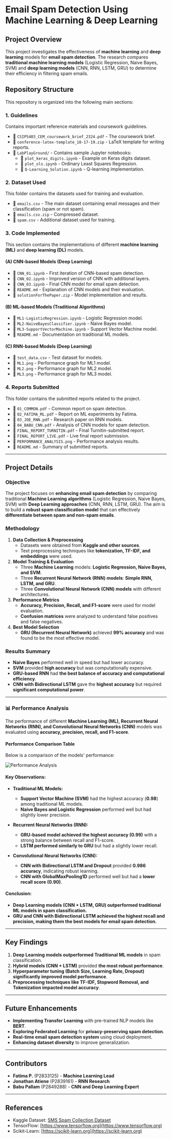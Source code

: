 # **Email Spam Detection Using Machine Learning & Deep Learning**

## **Project Overview**
This project investigates the effectiveness of **machine learning** and **deep learning** models for **email spam detection**. The research compares **traditional machine learning models** (Logistic Regression, Naive Bayes, SVM) and **deep learning models** (CNN, RNN, LSTM, GRU) to determine their efficiency in filtering spam emails.

## **Repository Structure**
This repository is organized into the following main sections:

### **1. Guidelines**
Contains important reference materials and coursework guidelines.
- 📄 `CSIP5403_CEM_coursework_brief_2324.pdf` - The coursework brief.
- 📂 `conference-latex-template_10-17-19.zip` - LaTeX template for writing reports.
- 📂 `LabPlayGround/` - Contains sample Jupyter notebooks:
  - 📜 `plot_keras_digits.ipynb` - Example on Keras digits dataset.
  - 📜 `plot_ols.ipynb` - Ordinary Least Squares Regression.
  - 📜 `Q-Learning_Solution.ipynb` - Q-learning implementation.

### **2. Dataset Used**
This folder contains the datasets used for training and evaluation.
- 📜 `emails.csv` - The main dataset containing email messages and their classification (spam or not spam).
- 📂 `emails.csv.zip` - Compressed dataset.
- 📜 `spam.csv` - Additional dataset used for training.

### **3. Code Implemented**
This section contains the implementations of different **machine learning (ML)** and **deep learning (DL)** models.

#### **(A) CNN-based Models (Deep Learning)**
- 📜 `CNN_01.ipynb` - First iteration of CNN-based spam detection.
- 📜 `CNN_02.ipynb` - Improved version of CNN with additional layers.
- 📜 `CNN_03.ipynb` - Final CNN model for email spam detection.
- 📜 `README.md` - Explanation of CNN models and their evaluation.
- 📂 `solutionForThePaper.zip` - Model implementation and results.

#### **(B) ML-based Models (Traditional Algorithms)**
- 📜 `ML1-LogisticRegression.ipynb` - Logistic Regression model.
- 📜 `ML2-NaiveBayesClassifier.ipynb` - Naive Bayes model.
- 📜 `ML3-SupportVectorMachine.ipynb` - Support Vector Machine model.
- 📜 `README.md` - Documentation on traditional ML models.

#### **(C) RNN-based Models (Deep Learning)**
- 📜 `test_data.csv` - Test dataset for models.
- 📜 `ML1.png` - Performance graph for ML1 model.
- 📜 `ML2.png` - Performance graph for ML2 model.
- 📜 `ML3.png` - Performance graph for ML3 model.

### **4. Reports Submitted**
This folder contains the submitted reports related to the project.
- 📜 `01_COMMON.pdf` - Common report on spam detection.
- 📜 `02_FATIMA_ML.pdf` - Report on ML experiments by Fatima.
- 📜 `03_JOE_RNN.pdf` - Research paper on RNN models.
- 📜 `04_BABU_CNN.pdf` - Analysis of CNN models for spam detection.
- 📜 `FINAL_REPORT_TURNITIN.pdf` - Final Turnitin-submitted report.
- 📜 `FINAL_REPORT_LIVE.pdf` - Live final report submission.
- 📜 `PERFORMANCE_ANALYSIS.png` - Performance analysis results.
- 📜 `README.md` - Summary of submitted reports.

---

## **Project Details**
### **Objective**
The project focuses on **enhancing email spam detection** by comparing traditional **Machine Learning algorithms** (Logistic Regression, Naive Bayes, SVM) with **Deep Learning approaches** (CNN, RNN, LSTM, GRU). The aim is to build a **robust spam classification model** that can effectively **differentiate between spam and non-spam emails**.

### **Methodology**
1. **Data Collection & Preprocessing**
   - Datasets were obtained from **Kaggle and other sources**.
   - Text preprocessing techniques like **tokenization, TF-IDF, and embeddings** were used.
2. **Model Training & Evaluation**
   - Three **Machine Learning** models: **Logistic Regression, Naive Bayes, and SVM**.
   - Three **Recurrent Neural Network (RNN) models**: **Simple RNN, LSTM, and GRU**.
   - Three **Convolutional Neural Network (CNN) models** with different architectures.
3. **Performance Metrics**
   - **Accuracy, Precision, Recall, and F1-score** were used for model evaluation.
   - **Confusion matrices** were analyzed to understand false positives and false negatives.
4. **Best Model Selection**
   - **GRU (Recurrent Neural Network)** achieved **99% accuracy** and was found to be the most effective model.

### **Results Summary**
- **Naive Bayes** performed well in speed but had lower accuracy.
- **SVM** provided **high accuracy** but was computationally expensive.
- **GRU-based RNN** had **the best balance of accuracy and computational efficiency**.
- **CNN with Bidirectional LSTM** gave the **highest accuracy** but required **significant computational power**.

---

### **📊 Performance Analysis**
The performance of different **Machine Learning (ML), Recurrent Neural Networks (RNN), and Convolutional Neural Networks (CNN)** models was evaluated using **accuracy, precision, recall, and F1-score**.

#### **Performance Comparison Table**
Below is a comparison of the models' performance:

![Performance Analysis](PERFORMANCE%20ANALYSIS.png)

#### **Key Observations:**
- **Traditional ML Models:**  
  - **Support Vector Machine (SVM)** had the highest accuracy (**0.98**) among traditional ML models.  
  - **Naive Bayes and Logistic Regression** performed well but had slightly lower precision.  

- **Recurrent Neural Networks (RNN):**  
  - **GRU-based model achieved the highest accuracy (0.99)** with a strong balance between recall and F1-score.  
  - **LSTM performed similarly to GRU** but had a slightly lower recall.  

- **Convolutional Neural Networks (CNN):**  
  - **CNN with Bidirectional LSTM and Dropout** provided **0.986 accuracy**, indicating robust learning.  
  - **CNN with GlobalMaxPooling1D** performed well but had a **lower recall score (0.90)**.  

#### **Conclusion:**
- **Deep Learning models (CNN + LSTM, GRU) outperformed traditional ML models in spam classification.**  
- **GRU and CNN with Bidirectional LSTM achieved the highest recall and precision, making them the best models for email spam detection.**  

---

## **Key Findings**
1. **Deep Learning models outperformed Traditional ML models** in spam classification.
2. **Hybrid models (CNN + LSTM)** provided **the most robust performance**.
3. **Hyperparameter tuning (Batch Size, Learning Rate, Dropout) significantly improved model performance**.
4. **Preprocessing techniques like TF-IDF, Stopword Removal, and Tokenization impacted model accuracy**.

---

## **Future Enhancements**
- **Implementing Transfer Learning** with pre-trained NLP models like **BERT**.
- **Exploring Federated Learning** for **privacy-preserving spam detection**.
- **Real-time email spam detection system** using cloud deployment.
- **Enhancing dataset diversity** to improve generalization.

---

## **Contributors**
- **Fatima P.** (P2833125) - **Machine Learning Lead**
- **Jonathan Atiene** (P2839161) - **RNN Research**
- **Babu Pallam** (P2849288) - **CNN and Deep Learning Expert**

---

## **References**
- Kaggle Dataset: [SMS Spam Collection Dataset](https://www.kaggle.com/datasets/uciml/sms-spam-collection-dataset)
- TensorFlow: [https://www.tensorflow.org](https://www.tensorflow.org)
- Scikit-Learn: [https://scikit-learn.org](https://scikit-learn.org)
